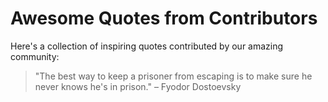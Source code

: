 # Awesome Quotes from Contributors

Here's a collection of inspiring quotes contributed by our amazing community:

> "The best way to keep a prisoner from escaping is to make sure he never knows he's in prison." – Fyodor Dostoevsky
